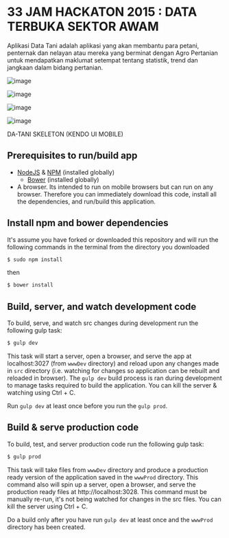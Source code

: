 33 JAM HACKATON 2015 : DATA TERBUKA SEKTOR AWAM 
==================


Aplikasi Data Tani adalah aplikasi yang akan membantu para petani, penternak dan nelayan atau mereka yang berminat dengan Agro Pertanian untuk mendapatkan maklumat setempat tentang statistik, trend dan jangkaan dalam bidang pertanian.


![image](https://cloud.githubusercontent.com/assets/2078663/9829914/51b2f8b2-594c-11e5-9726-d849354355a2.png)

![image](https://cloud.githubusercontent.com/assets/2078663/9829915/52a9edf2-594c-11e5-94f4-3ab3dae1d2d5.png)

![image](https://cloud.githubusercontent.com/assets/2078663/9829913/51ad4642-594c-11e5-96c9-b4f3996aa2f6.png)

![image](https://cloud.githubusercontent.com/assets/2078663/9829912/51567524-594c-11e5-8168-117d93e56373.png)

DA-TANI SKELETON (KENDO UI MOBILE) 



## Prerequisites to run/build app

* [NodeJS](http://nodejs.org/) & [NPM](https://www.npmjs.org/) (installed globally)
  * [Bower](http://bower.io/) (installed globally)
* A browser. Its intended to run on mobile browsers but can run on any browser. Therefore you can immediately download this code, install all the dependencies, and run/build this application.

## Install npm and bower dependencies

It's assume you have forked or downloaded this repository and will run the following commands in the terminal from the directory you downloaded


```sh
$ sudo npm install
```

then

```sh
$ bower install
```

## Build, server, and watch development code

To build, serve, and watch src changes during development run the following gulp task:

```sh
$ gulp dev
```

This task will start a server, open a browser, and serve the app at localhost:3027 (from `wwwDev` directory) and reload upon any changes made in `src` directory (i.e. watching for changes so application can be rebuilt and reloaded in browser). The `gulp dev` build process is ran during development to manage tasks required to build the application. You can kill the server & watching using Ctrl + C.

Run `gulp dev` at least once before you run the `gulp prod`.

## Build & serve production code 

To build, test, and server production code run the following gulp task:

```sh
$ gulp prod
```

This task will take files from `wwwDev` directory and produce a production ready version of the application saved in the `wwwProd` directory. This command also will spin up a server, open a browser, and serve the production ready files at http://localhost:3028. This command must be manually re-run, it's not being watched for changes in the src files. You can kill the server using Ctrl + C.

Do a build only after you have run `gulp dev` at least once and the `wwwProd` directory has been created.



